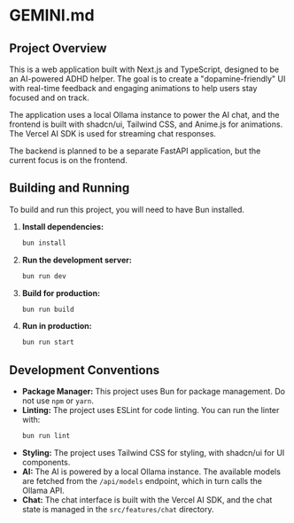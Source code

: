 # GEMINI.md

## Project Overview

This is a web application built with Next.js and TypeScript, designed to be an AI-powered ADHD helper. The goal is to create a "dopamine-friendly" UI with real-time feedback and engaging animations to help users stay focused and on track.

The application uses a local Ollama instance to power the AI chat, and the frontend is built with shadcn/ui, Tailwind CSS, and Anime.js for animations. The Vercel AI SDK is used for streaming chat responses.

The backend is planned to be a separate FastAPI application, but the current focus is on the frontend.

## Building and Running

To build and run this project, you will need to have Bun installed.

1.  **Install dependencies:**
    ```bash
    bun install
    ```

2.  **Run the development server:**
    ```bash
    bun run dev
    ```

3.  **Build for production:**
    ```bash
    bun run build
    ```

4.  **Run in production:**
    ```bash
    bun run start
    ```

## Development Conventions

*   **Package Manager:** This project uses Bun for package management. Do not use `npm` or `yarn`.
*   **Linting:** The project uses ESLint for code linting. You can run the linter with:
    ```bash
    bun run lint
    ```
*   **Styling:** The project uses Tailwind CSS for styling, with shadcn/ui for UI components.
*   **AI:** The AI is powered by a local Ollama instance. The available models are fetched from the `/api/models` endpoint, which in turn calls the Ollama API.
*   **Chat:** The chat interface is built with the Vercel AI SDK, and the chat state is managed in the `src/features/chat` directory.
